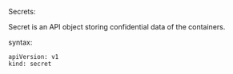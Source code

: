 Secrets:

Secret is an API object storing confidential data of the containers.

syntax:

```
apiVersion: v1
kind: secret

```
